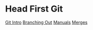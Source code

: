 # Head First Git

[Git Intro](chapters/01_git-intro.md)
[Branching Out](chapters/02_branching-out.md)
[Manuals](chapters/03_manuals.md)
[Merges](chapters/04_merges.md)
